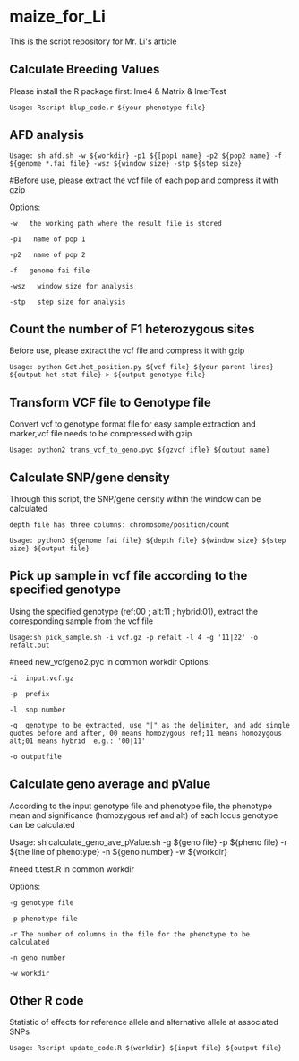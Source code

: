 # maize_for_Li
This is the script repository for Mr. Li's article

## Calculate Breeding Values
Please install the R package first: lme4 & Matrix & lmerTest

    Usage: Rscript blup_code.r ${your phenotype file}
## AFD analysis
    Usage: sh afd.sh -w ${workdir} -p1 ${[pop1 name} -p2 ${pop2 name} -f ${genome *.fai file} -wsz ${window size} -stp ${step size}

#Before use, please extract the vcf file of each pop and compress it with gzip

Options:

    -w   the working path where the result file is stored

    -p1   name of pop 1

    -p2   name of pop 2

    -f   genome fai file

    -wsz   window size for analysis

    -stp   step size for analysis 


## Count the number of F1 heterozygous sites
Before use, please extract the vcf file and compress it with gzip

    Usage: python Get.het_position.py ${vcf file} ${your parent lines} ${output het stat file} > ${output genotype file}

## Transform VCF file to Genotype file
Convert vcf to genotype format file for easy sample extraction and marker,vcf file needs to be compressed with gzip

    Usage: python2 trans_vcf_to_geno.pyc ${gzvcf ifle} ${output name}

## Calculate SNP/gene density
Through this script, the SNP/gene density within the window can be calculated 

    depth file has three columns: chromosome/position/count

    Usage: python3 ${genome fai file} ${depth file} ${window size} ${step size} ${output file}

## Pick up sample in vcf file according to the specified genotype
Using the specified genotype (ref:00 ; alt:11 ; hybrid:01), extract the corresponding sample from the vcf file

    Usage:sh pick_sample.sh -i vcf.gz -p refalt -l 4 -g '11|22' -o refalt.out

#need new_vcfgeno2.pyc in common workdir
Options:

    -i  input.vcf.gz

    -p  prefix

    -l  snp number

    -g  genotype to be extracted, use "|" as the delimiter, and add single quotes before and after, 00 means homozygous ref;11 means homozygous alt;01 means hybrid  e.g.: '00|11' 

    -o outputfile

## Calculate geno average and pValue
According to the input genotype file and phenotype file, the phenotype mean and significance (homozygous ref and alt) of each locus genotype can be calculated

Usage: sh calculate_geno_ave_pValue.sh  -g ${geno file} -p ${pheno file} -r ${the line of phenotype} -n ${geno number} -w ${workdir}

#need t.test.R in common workdir

Options:
 
    -g genotype file

    -p phenotype file

    -r The number of columns in the file for the phenotype to be calculated

    -n geno number

    -w workdir

## Other R code
Statistic of effects for reference allele and alternative allele at associated SNPs

    Usage: Rscript update_code.R ${workdir} ${input file} ${output file}
